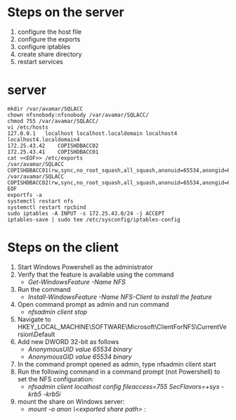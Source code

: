 # Steps on the server
1. configure the host file
2. configure the exports
3. configure iptables
4. create share directory
5. restart services


# server
```shell
mkdir /var/avamar/SQLACC
chown nfsnobody:nfsnobody /var/avamar/SQLACC/
chmod 755 /var/avamar/SQLACC/
vi /etc/hosts
127.0.0.1   localhost localhost.localdomain localhost4 localhost4.localdomain4
172.25.43.42    COPISHDBACC02
172.25.43.41    COPISHDBACC01
cat <<EOF>> /etc/exports
/var/avamar/SQLACC        COPISHDBACC01(rw,sync,no_root_squash,all_squash,anonuid=65534,anongid=65534)
/var/avamar/SQLACC        COPISHDBACC02(rw,sync,no_root_squash,all_squash,anonuid=65534,anongid=65534)
EOF
exportfs -a
systemctl restart nfs
systemctl restart rpcbind
sudo iptables -A INPUT -s 172.25.43.0/24 -j ACCEPT
iptables-save | sudo tee /etc/sysconfig/iptables-config
```

# Steps on the client
1. Start Windows Powershell as the administrator
2. Verify that the feature is available using the command
   - *Get-WindowsFeature -Name NFS*
3. Run the command
   - *Install-WindowsFeature -Name NFS-Client to install the feature*
4. Open command prompt as admin and run command
   - *nfsadmin client stop*
5. Navigate to HKEY_LOCAL_MACHINE\SOFTWARE\Microsoft\ClientForNFS\CurrentVersion\Default
6. Add new DWORD 32-bit as follows
   - *AnonymousUID value 65534 binary*
   - *AnonymousGID value 65534 binary*
7. In the command prompt opened as admin, type nfsadmin client start
8. Run the following command in a command prompt (not Powershell) to set the NFS configuration:
   - *nfsadmin client localhost config fileaccess=755 SecFlavors=+sys -krb5 -krb5i*
9. mount the share on Windows server:
   - *mount -o anon \\<nfs server>\<exported share path> <drive letter>:*
